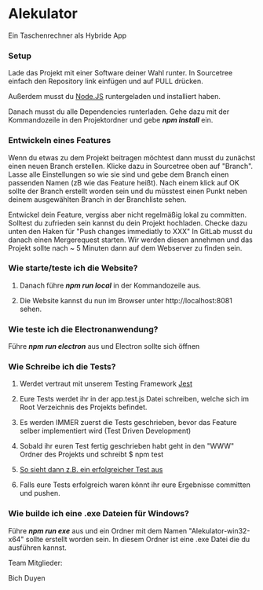 # Alekulator

Ein Taschenrechner als Hybride App


### Setup

Lade das Projekt mit einer Software deiner Wahl runter. In Sourcetree einfach den Repository link einfügen und auf PULL drücken.

Außerdem musst du [Node.JS](https://nodejs.org/en/) runtergeladen und installiert haben.

Danach musst du alle Dependencies runterladen. Gehe dazu mit der Kommandozeile in den Projektordner und gebe  _**npm install**_ ein. 


### Entwickeln eines Features

Wenn du etwas zu dem Projekt beitragen möchtest dann musst du zunächst einen neuen Branch erstellen. Klicke dazu in Sourcetree oben auf "Branch". Lasse alle Einstellungen
so wie sie sind und gebe dem Branch einen passenden Namen (zB wie das Feature heißt). Nach einem klick auf OK sollte der Branch erstellt worden sein und du müsstest einen Punkt neben deinem ausgewählten Branch in der Branchliste sehen.

Entwickel dein Feature, vergiss aber nicht regelmäßig lokal zu committen. Solltest du zufrieden sein kannst du dein Projekt hochladen. Checke dazu unten den Haken für "Push changes immediatly to XXX"
In GitLab musst du danach einen Mergerequest starten. Wir werden diesen annehmen und das Projekt sollte nach  ~ 5 Minuten dann auf dem Webserver zu finden sein.


### Wie starte/teste ich die Website?

1. Danach führe _**npm run local**_ in der Kommandozeile aus.

2. Die Website kannst du nun im Browser unter http://localhost:8081 sehen.


### Wie teste ich die Electronanwendung?

Führe _**npm run electron**_ aus und Electron sollte sich öffnen


### Wie Schreibe ich die Tests?

1. Werdet vertraut mit unserem Testing Framework [Jest](https://facebook.github.io/jest/docs/en/getting-started.html) 

2. Eure Tests werdet ihr in der app.test.js Datei schreiben, welche sich im Root Verzeichnis des Projekts befindet.

3. Es werden IMMER zuerst die Tests geschrieben, bevor das Feature selber implementiert wird (Test Driven Development)

4. Sobald ihr euren Test fertig geschrieben habt geht in den "WWW" Ordner des Projekts und schreibt $ npm test  

5. [So sieht dann z.B. ein erfolgreicher Test aus](https://imgur.com/a/oyhRX2B)

6. Falls eure Tests erfolgreich waren könnt ihr eure Ergebnisse committen und pushen.


### Wie builde ich eine .exe Dateien für Windows?

Führe _**npm run exe**_ aus und ein Ordner mit dem Namen "Alekulator-win32-x64" sollte erstellt worden sein. In diesem Ordner ist eine .exe Datei die du ausführen kannst.

Team Mitglieder:

Bich Duyen